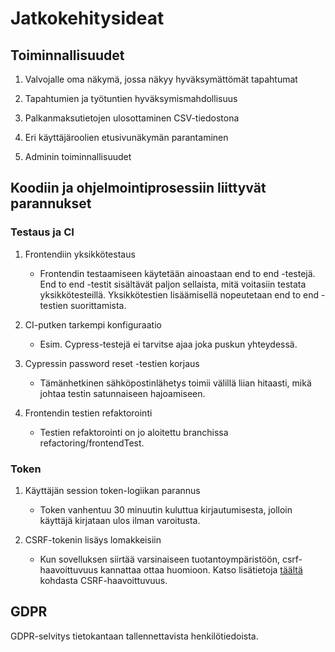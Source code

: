 # Jatkokehitysideat

## Toiminnallisuudet

1. Valvojalle oma näkymä, jossa näkyy hyväksymättömät tapahtumat

2. Tapahtumien ja työtuntien hyväksymismahdollisuus

3. Palkanmaksutietojen ulosottaminen CSV-tiedostona

4. Eri käyttäjäroolien etusivunäkymän parantaminen

5. Adminin toiminnallisuudet

## Koodiin ja ohjelmointiprosessiin liittyvät parannukset

### Testaus ja CI

1. Frontendiin yksikkötestaus
   - Frontendin testaamiseen käytetään ainoastaan end to end -testejä. End to end -testit sisältävät paljon sellaista, mitä voitasiin testata yksikkötesteillä. Yksikkötestien lisäämisellä nopeutetaan end to end -testien suorittamista. 

2. CI-putken tarkempi konfiguraatio
   - Esim. Cypress-testejä ei tarvitse ajaa joka puskun yhteydessä.

3. Cypressin password reset -testien korjaus
   - Tämänhetkinen sähköpostinlähetys toimii välillä liian hitaasti, mikä johtaa testin satunnaiseen hajoamiseen.

4. Frontendin testien refaktorointi
   - Testien refaktorointi on jo aloitettu branchissa refactoring/frontendTest.

### Token

1. Käyttäjän session token-logiikan parannus
   - Token vanhentuu 30 minuutin kuluttua kirjautumisesta, jolloin käyttäjä kirjataan ulos ilman varoitusta.

2. CSRF-tokenin lisäys lomakkeisiin
   - Kun sovelluksen siirtää varsinaiseen tuotantoympäristöön, csrf-haavoittuvuus kannattaa ottaa huomioon. Katso lisätietoja [täältä](https://hy-tsoha.github.io/materiaali/osa-4/#tietoturva) kohdasta CSRF-haavoittuvuus.

## GDPR

GDPR-selvitys tietokantaan tallennettavista henkilötiedoista.
